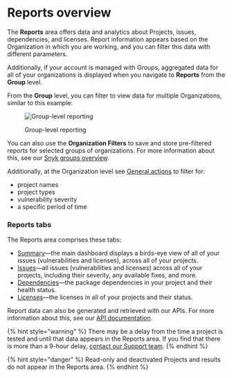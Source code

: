 # Reports overview

The **Reports** area offers data and analytics about Projects, issues, dependencies, and licenses. Report information appears based on the Organization in which you are working, and you can filter this data with different parameters.

Additionally, if your account is managed with Groups, aggregated data for all of your organizations is displayed when you navigate to **Reports** from the **Group** level.

From the **Group** level, you can filter to view data for multiple Organizations, similar to this example:

<figure><img src="../../.gitbook/assets/mceclip0-28-.png" alt="Group-level reporting"><figcaption><p>Group-level reporting</p></figcaption></figure>

You can also use the **Organization Filters** to save and store pre-filtered reports for selected groups of organizations. For more information about this, see our [Snyk groups overview](broken-reference).

Additionally, at the Organization level see [General actions](general-actions.md) to filter for:

* project names
* project types
* vulnerability severity
* a specific period of time

### Reports tabs

The Reports area comprises these tabs:

* [Summary](summary-tab.md)—the main dashboard displays a birds-eye view of all of your issues (vulnerabilities and licenses), across all of your projects.
* [Issues](issues-tab.md)—all issues (vulnerabilities and licenses) across all of your projects, including their severity, any available fixes, and more.
* [Dependencies](../reports/dependencies-tab.md)—the package dependencies in your project and their health status.
* [Licenses](../reports/licenses-tab.md)—the licenses in all of your projects and their status.

Report data can also be generated and retrieved with our APIs. For more information about this, see our [API documentation](https://snyk.docs.apiary.io/#introduction).

{% hint style="warning" %}
There may be a delay from the time a project is tested and until that data appears in the Reports area. If you find that there is more than a 9-hour delay, [contact our Support team](https://support.snyk.io/hc/en-us/requests/new).
{% endhint %}

{% hint style="danger" %}
Read-only and deactivated Projects and results do not appear in the Reports area.
{% endhint %}
